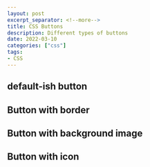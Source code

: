 ```yaml
---
layout: post
excerpt_separator: <!--more-->
title: CSS Buttons
description: Different types of buttons
date: 2022-03-10
categories: ["css"]
tags:
- CSS
---
```


## default-ish button

## Button with border

## Button with background image

## Button with icon